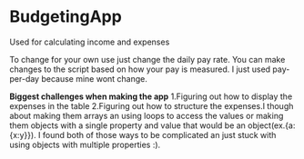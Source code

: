 # BudgetingApp
Used for calculating income and expenses

To change for your own use just change the daily pay rate. You can make changes to the script based on how your pay is measured. I just used pay-per-day because mine wont change.

**Biggest challenges when making the app**
1.Figuring out how to display the expenses in the table 
2.Figuring out how to structure the expenses.I though about making them arrays an using loops to access the values or making them objects with a single property and value that would be an object(ex.{a:{x:y}}). I found both of those ways to be complicated an just stuck with using objects with multiple properties :).

